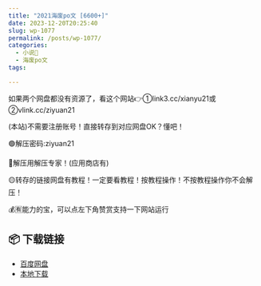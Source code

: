 ```yaml
---
title: "2021海废po文 [6600+]"
date: 2023-12-20T20:25:40
slug: wp-1077
permalink: /posts/wp-1077/
categories:
  - 小说📖
  - 海废po文
tags:

---
```


如果两个网盘都没有资源了，看这个网站👉①link3.cc/xianyu21或②vlink.cc/ziyuan21

(本站)不需要注册账号！直接转存到对应网盘OK？懂吧！

🟢解压密码:ziyuan21

🔵解压用解压专家！(应用商店有)

🟡转存的链接网盘有教程！一定要看教程！按教程操作！不按教程操作你不会解压！

💰🈶能力的宝，可以点左下角赞赏支持一下网站运行

## 📦 下载链接
- [百度网盘](https://blziyuan21.com/pay-download/1077?key=118ac3a1d0&down_id=0)
- [本地下载](https://blziyuan21.com/pay-download/1077?key=118ac3a1d0&down_id=1)

